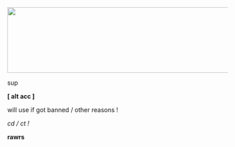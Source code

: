 <img src="https://i.postimg.cc/nh7YjRgW/cooltext447467014259492.gif" width="900" height="150"/>

sup

****[ alt acc ]****

will use if got banned / other reasons !

*cd / ct !*

**rawrs**
